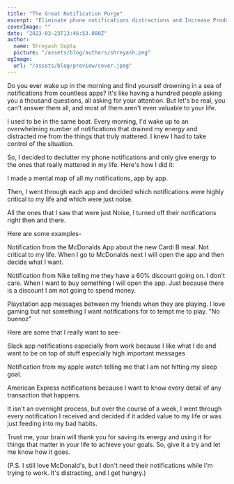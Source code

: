 ```yaml
---
title: "The Great Notification Purge"
excerpt: "Eliminate phone notifications distractions and Increase Productivity"
coverImage: ""
date: "2023-03-23T13:46:53.000Z"
author:
  name: Shreyash Gupta
  picture: "/assets/blog/authors/shreyash.png"
ogImage:
  url: "/assets/blog/preview/cover.jpeg"
---
```


Do you ever wake up in the morning and find yourself drowning in a sea of notifications from countless apps? It's like having a hundred people asking you a thousand questions, all asking for your attention. But let's be real, you can't answer them all, and most of them aren't even valuable to your life.

I used to be in the same boat. Every morning, I'd wake up to an overwhelming number of notifications that drained my energy and distracted me from the things that truly mattered. I knew I had to take control of the situation.

So, I decided to declutter my phone notifications and only give energy to the ones that really mattered in my life. Here's how I did it:

I made a mental map of all my notifications, app by app.

Then, I went through each app and decided which notifications were highly critical to my life and which were just noise.

All the ones that I saw that were just Noise, I turned off their notifications right then and there.

Here are some examples-

Notification from the McDonalds App about the new Cardi B meal. Not critical to my life. When I go to McDonalds next I will open the app and then decide what I want.

Notification from Nike telling me they have a 60% discount going on. I don't care. When I want to buy something I will open the app. Just because there is a discount I am not going to spend money.

Playstation app messages between my friends when they are playing. I love gaming but not something I want notifications for to tempt me to play. "No buenoz"

Here are some that I really want to see-

Slack app notifications especially from work because I like what I do and want to be on top of stuff especially high important messages

Notification from my apple watch telling me that I am not hitting my sleep goal.

American Express notifications because I want to know every detail of any transaction that happens.

It isn't an overnight process, but over the course of a week, I went through every notification I received and decided if it added value to my life or was just feeding into my bad habits.

Trust me, your brain will thank you for saving its energy and using it for things that matter in your life to achieve your goals. So, give it a try and let me know how it goes.

(P.S. I still love McDonald's, but I don't need their notifications while I'm trying to work. It's distracting, and I get hungry.) 